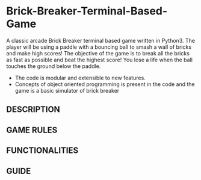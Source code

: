 # Brick-Breaker-Terminal-Based-Game

A classic arcade Brick Breaker terminal based game written in Python3. 
The player will be using a paddle with a bouncing ball to smash a wall 
of bricks and make high scores! The objective of the game is to break 
all the bricks as fast as possible and beat the highest score! You lose 
a life when the ball touches the ground below the paddle.

* The code is modular and extensible to new features.
* Concepts of object oriented programming is present in the code and the game is a basic simulator of brick breaker

## DESCRIPTION

## GAME RULES

## FUNCTIONALITIES

## GUIDE